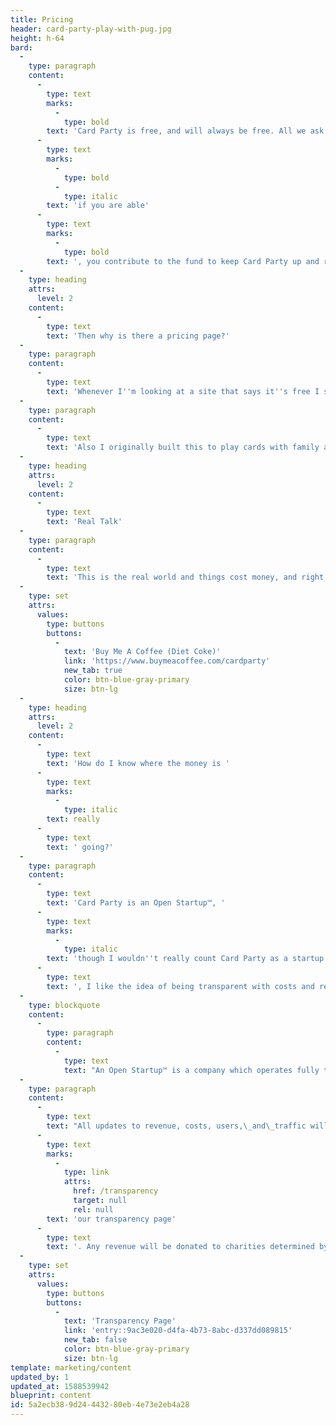 ```yaml
---
title: Pricing
header: card-party-play-with-pug.jpg
height: h-64
bard:
  -
    type: paragraph
    content:
      -
        type: text
        marks:
          -
            type: bold
        text: 'Card Party is free, and will always be free. All we ask is that, '
      -
        type: text
        marks:
          -
            type: bold
          -
            type: italic
        text: 'if you are able'
      -
        type: text
        marks:
          -
            type: bold
        text: ', you contribute to the fund to keep Card Party up and running.'
  -
    type: heading
    attrs:
      level: 2
    content:
      -
        type: text
        text: 'Then why is there a pricing page?'
  -
    type: paragraph
    content:
      -
        type: text
        text: 'Whenever I''m looking at a site that says it''s free I still look at the pricing page to see if there''s any hidden costs or fees, so I figured this would be the place people would look for this information.'
  -
    type: paragraph
    content:
      -
        type: text
        text: 'Also I originally built this to play cards with family and friends, and profiting off of it just doesn''t seem right to me.'
  -
    type: heading
    attrs:
      level: 2
    content:
      -
        type: text
        text: 'Real Talk'
  -
    type: paragraph
    content:
      -
        type: text
        text: 'This is the real world and things cost money, and right now I''m paying for everything out of my pocket. If you enjoy playing games with Card Party, please consider contributing to my Card Party fund by buying me a Diet Coke'
  -
    type: set
    attrs:
      values:
        type: buttons
        buttons:
          -
            text: 'Buy Me A Coffee (Diet Coke)'
            link: 'https://www.buymeacoffee.com/cardparty'
            new_tab: true
            color: btn-blue-gray-primary
            size: btn-lg
  -
    type: heading
    attrs:
      level: 2
    content:
      -
        type: text
        text: 'How do I know where the money is '
      -
        type: text
        marks:
          -
            type: italic
        text: really
      -
        type: text
        text: ' going?'
  -
    type: paragraph
    content:
      -
        type: text
        text: 'Card Party is an Open Startup™, '
      -
        type: text
        marks:
          -
            type: italic
        text: 'though I wouldn''t really count Card Party as a startup'
      -
        type: text
        text: ', I like the idea of being transparent with costs and revenue.'
  -
    type: blockquote
    content:
      -
        type: paragraph
        content:
          -
            type: text
            text: "An Open Startup™ is a company which operates fully transparently and shares its metrics, including revenue, costs, users,\_and\_traffic."
  -
    type: paragraph
    content:
      -
        type: text
        text: "All updates to revenue, costs, users,\_and\_traffic will be added to "
      -
        type: text
        marks:
          -
            type: link
            attrs:
              href: /transparency
              target: null
              rel: null
        text: 'our transparency page'
      -
        type: text
        text: '. Any revenue will be donated to charities determined by our users who contributed that month.'
  -
    type: set
    attrs:
      values:
        type: buttons
        buttons:
          -
            text: 'Transparency Page'
            link: 'entry::9ac3e020-d4fa-4b73-8abc-d337dd089815'
            new_tab: false
            color: btn-blue-gray-primary
            size: btn-lg
template: marketing/content
updated_by: 1
updated_at: 1588539942
blueprint: content
id: 5a2ecb38-9d24-4432-80eb-4e73e2eb4a28
---
```

